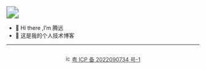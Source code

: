 <!-- @format -->

<img src="https://images.unsplash.com/photo-1593642634443-44adaa06623a?ixlib=rb-1.2.1&ixid=eyJhcHBfaWQiOjEyMDd9&auto=format&fit=crop&w=2125&q=80" style="zoom: 200%;"/>

- 👋 Hi there ,I’m 腾远
- 👀 这是我的个人技术博客

---


<div style="width:100%;display:flex;justify-content:center;align-items:center">

<a href="https://beian.miit.gov.cn" style="color:#3c3c42 !important;"><img src="https://raw.githubusercontent.com/tengyuanOasis/image/master/image/202401251751232.png" alt="icon" style="width:16px;height:16px;display:inline-block"  />粤 ICP 备 2022090734 号-1</a>
</div>
